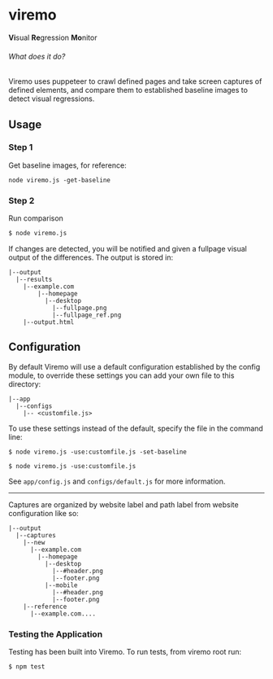 # viremo
**Vi**sual **Re**gression **Mo**nitor

###### What does it do?
Viremo uses puppeteer to crawl defined pages and take screen captures of defined elements, and compare them to established baseline images to detect visual regressions.

## Usage

### Step 1

Get baseline images, for reference:

```
node viremo.js -get-baseline
```

### Step 2

Run comparison

```bash
$ node viremo.js
```

If changes are detected, you will be notified and given a fullpage visual output of the differences.
The output is stored in:

```
|--output
  |--results
    |--example.com
    	|--homepage
  	      |--desktop
            |--fullpage.png
            |--fullpage_ref.png
    |--output.html
```

## Configuration
By default Viremo will use a default configuration established by the config module,
to override these settings you can add your own file to this directory:

```
|--app
  |--configs
    |-- <customfile.js>
```

To use these settings instead of the default, specify the file in the command line:

```
$ node viremo.js -use:customfile.js -set-baseline
```
```
$ node viremo.js -use:customfile.js
```

See ```app/config.js``` and ```configs/default.js``` for more information. 

---

Captures are organized by website label and path label from website configuration like so:

```
|--output
  |--captures
    |--new
      |--example.com
        |--homepage
          |--desktop
            |--#header.png
            |--footer.png
          |--mobile
            |--#header.png
            |--footer.png
    |--reference
      |--example.com....
```

### Testing the Application

Testing has been built into Viremo. To run tests, from viremo root run:
```
$ npm test
```